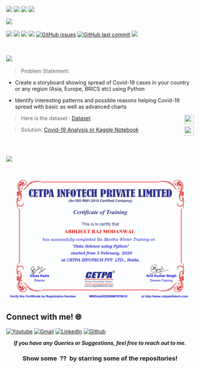 <img height="150" src="https://img.shields.io/badge/Cetpa Infotech PVT LTD-blue.svg?&style=for-the-badge&logo=CetpaInfotechPVTLTD&logoColor=blue" />

<img height="55" src="https://img.shields.io/badge/Training-Data Science using Python-red.svg?&style=for-the-badge&logo=CetpaInfotechPVTLTD&logoColor=red" />
<img height="37" src="https://img.shields.io/badge/Author -Abhijeet Raj Modanwal-blue.svg?&style=for-the-badge&logo=CetpaInfotechPVTLTD&logoColor=blue" />
<img height="33" src="https://img.shields.io/badge/Hello!-Welcome to this repo-brightgreen.svg?style=flat&logo=github" />

 [![](https://camo.githubusercontent.com/2fb0723ef80f8d87a51218680e209c66f213edf8/68747470733a2f2f666f7274686562616467652e636f6d2f696d616765732f6261646765732f6d6164652d776974682d707974686f6e2e737667)](https://python.org)

![](https://img.shields.io/badge/Status-Complete-green.svg) [![](https://img.shields.io/github/languages/code-size/abhijeetraj22/India-World-COVID-19-Anlyz-Visualiz-Predict.svg?style=plastic)](https://github.com/abhijeetraj22/India-World-COVID-19-Anlyz-Visualiz-Predict) [![](https://img.shields.io/github/languages/top/abhijeetraj22/India-World-COVID-19-Anlyz-Visualiz-Predict.svg?style=plastic)](https://github.com/abhijeetraj22/India-World-COVID-19-Anlyz-Visualiz-Predict) [![](https://img.shields.io/github/Follow/abhijeetraj22.svg?style=plastic)](https://github.com/abhijeetraj22) [![GitHub issues](https://img.shields.io/github/issues/abhijeetraj22/India-World-COVID-19-Anlyz-Visualiz-Predict.svg)](https://github.com/abhijeetraj22/India-World-COVID-19-Anlyz-Visualiz-Predict/issues) [![GitHub last commit](https://img.shields.io/github/last-commit/abhijeetraj22/India-World-COVID-19-Anlyz-Visualiz-Predict.svg)](https://github.com/abhijeetraj22/India-World-COVID-19-Anlyz-Visualiz-Predict/commit/master) [![](https://img.shields.io/badge/Followme-Github-green.svg)](https://github.com/abhijeetraj22)

<br><br>
<img height="30" src="https://img.shields.io/badge/Timeline Analysis: COVID 19 -Level  Advanced-red.svg?&style=for-the-badge&logo=TheSparksFoundation&logoColor=blue"/>
<br>

> Problem Statement:
- Create a storyboard showing spread of Covid-19 cases in your country or any
region (Asia, Europe, BRICS etc) using Python <br>

- Identify interesting patterns and possible reasons helping Covid-19 spread with
basic as well as advanced charts <br>

>  Here is the dataset :
<a href="https://github.com/CSSEGISandData/COVID-19">Dataset</a><img align = right height = 25 width = 25 src = https://s3-ie-newseyekanet.s3.amazonaws.com/wp-content/uploads/2012/07/eyeka-creativity-survey-dataset-csv-icon.jpg>

> Solution:
<a href="https://github.com/abhijeetraj22/India-World-COVID-19-Anlyz-Visualiz-Predict/blob/86eb42c4eac4f8a9033d2ea6126a25a4b126d64d/india-world-covid-19-anlyz-visualiz-predicts.ipynb">Covid-19 Analysis or </a><a href="https://www.kaggle.com/code/abhijeetraj22/india-world-covid-19-anlyz-visualiz-predict">Kaggle Notebook</a><img align = right height = 25 width = 25 src = https://cdn4.iconfinder.com/data/icons/project-management-4-2/65/161-512.png>

<br><br>

<img height="55" src="https://img.shields.io/badge/Training-Certificate-blue.svg?&style=for-the-badge&logo=CetpaInfotechPVTLTD&logoColor=blue" />

![](https://github.com/abhijeetraj22/India-World-COVID-19-Anlyz-Visualiz-Predict/blob/main/ABHIJEET%20RAJ%20MODANWALcetpA.jpg)

## Connect with me! 🌐

[<img target="_blank" src="https://img.icons8.com/bubbles/100/000000/youtube.png" title="Youtube">](https://www.youtube.com/channel/UCWbEfUEBQPycfbVWUMnvnuA/)
[<img target="_blank" src="https://img.icons8.com/bubbles/100/000000/gmail.png" title="Gmail">](mailto:abhijeetraj22@gmail.com)
[<img target="_blank" src="https://img.icons8.com/bubbles/100/000000/linkedin.png" title="LinkedIn">](https://www.linkedin.com/in/rajabhijeet22/)       [<img target="_blank" src="https://img.icons8.com/bubbles/100/000000/github.png" title="Github">](https://github.com/abhijeetraj22)


<p align="center">
  <b><i>If you have any Queries or Suggestions, feel free to reach out to me.</i></b>  


<h3 align="center">Show some &nbsp;??&nbsp; by starring some of the repositories!</h3>
